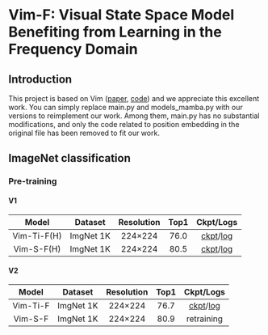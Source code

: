 # Vim-F: Visual State Space Model Benefiting from Learning in the Frequency Domain

## Introduction

This project is based on  Vim ([paper](https://arxiv.org/abs/2401.09417), [code](https://github.com/hustvl/Vim)) and we appreciate this excellent work. You can simply replace main.py and models_mamba.py with our versions to reimplement our work. Among them, main.py has no substantial modifications, and only the code related to position embedding in the original file has been removed to fit our work.


## ImageNet classification
### Pre-training
#### V1
| Model       | Dataset   | Resolution | Top1 | Ckpt/Logs                                                    |
| :-----------: | :---------: | :----------: | :----: | :------------------------------------------------------------: |
| Vim-Ti-F(H) | ImgNet 1K | 224×224    | 76.0 | [ckpt](https://github.com/yws-wxs/Vim-F/releases/download/v1.0.0.2/Ti_pre_checkpoint.pth)/[log](https://github.com/yws-wxs/Vim-F/releases/download/v1.0.0.2/Ti_pre_log.txt) |                
| Vim-S-F(H)  | ImgNet 1K | 224×224    | 80.5 | [ckpt](https://github.com/yws-wxs/Vim-F/releases/download/v1.0.0.2/S_pre_checkpoint.pth)/[log](https://github.com/yws-wxs/Vim-F/releases/download/v1.0.0.2/S_pre_log.txt) |
#### V2
| Model       | Dataset   | Resolution | Top1 | Ckpt/Logs                                                    |
| :-----------: | :---------: | :----------: | :----: | :------------------------------------------------------------: |
| Vim-Ti-F| ImgNet 1K | 224×224    | 76.7      | [ckpt](https://github.com/yws-wxs/Vim-F/releases/download/v1.0.0.3/v2-ti-f-ckp.pth)/[log](https://github.com/yws-wxs/Vim-F/releases/download/v1.0.0.3/v2-ti-f-log.txt) |
| Vim-S-F  | ImgNet 1K | 224×224    | 80.9| retraining                                             |

